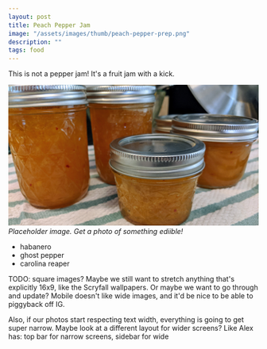 ```yaml
---
layout: post
title: Peach Pepper Jam
image: "/assets/images/thumb/peach-pepper-prep.png"
description: ""
tags: food
---
```



This is not a pepper jam! It's a fruit jam with a kick.

![Placeholder image](/assets/images/peach-pepper-jars-16x9.png)
*Placeholder image. Get a photo of something ediible!*



- habanero
- ghost pepper
- carolina reaper

TODO: square images? Maybe we still want to stretch anything that's explicitly 16x9, like the Scryfall wallpapers. Or maybe we want to go through and update? Mobile doesn't like wide images, and it'd be nice to be able to piggyback off IG.

Also, if our photos start respecting text width, everything is going to get super narrow. Maybe look at a different layout for wider screens? Like Alex has: top bar for narrow screens, sidebar for wide
